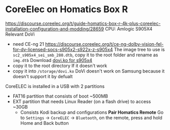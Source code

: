 # CoreElec on Homatics Box R
https://discourse.coreelec.org/t/guide-homatics-box-r-4k-plus-coreelec-installation-configuration-and-modding/28659
CPU: Amlogic S905X4
Relevant DoVi
- need CE-ng 21
https://discourse.coreelec.org/t/ce-ng-dolby-vision-fel-for-dv-licensed-socs-s905x2-s922x-z-s905x4
The image tree to use is `sc2_s905x4_sei_smb_280.dtb`, copy it to the root folder and rename as `img.dtb`
Download [dovi.ko for s905x4]()
- copy it to the root directory
If it doesn't work
- copy it into `/storage/dovi.ko`
DoVi doesn't work on Samsung because it doesn't support it by defualt

CoreELEC is installed in a USB with 2 partitions
- FAT16 partition that consists of boot ~500MB
- EXT partition that needs Linux Reader (on a flash drive) to access ~30GB
	- Consists Kodi backup and configurations
 **Pair Homatics Remote**
 Go to `Settings` -> `CoreELEC` -> `Bluetooth`, on the remote, press and hold Home and Back button


